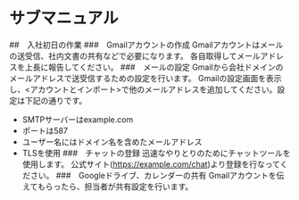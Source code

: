 # サブマニュアル
##　入社初日の作業
###　Gmailアカウントの作成
Gmailアカウントはメールの送受信、社内文書の共有などで必要になります。
各自取得してメールアドレスを上長に報告してください。
###　メールの設定
Gmailから会社ドメインのメールアドレスで送受信するための設定を行います。
Gmailの設定画面を表示し、<アカウントとインポート>で他のメールアドレスを追加してください。設定は下記の通りです。
- SMTPサーバーはexample.com
- ポートは587
- ユーザー名にはドメイン名を含めたメールアドレス
- TLSを使用
###　チャットの登録
迅速なやりとりのためにチャットツールを使用します。
公式サイト(https://example.com/chat)より登録を行なってください。
###　Googleドライブ、カレンダーの共有
Gmailアカウントを伝えてもらったら、担当者が共有設定を行います。